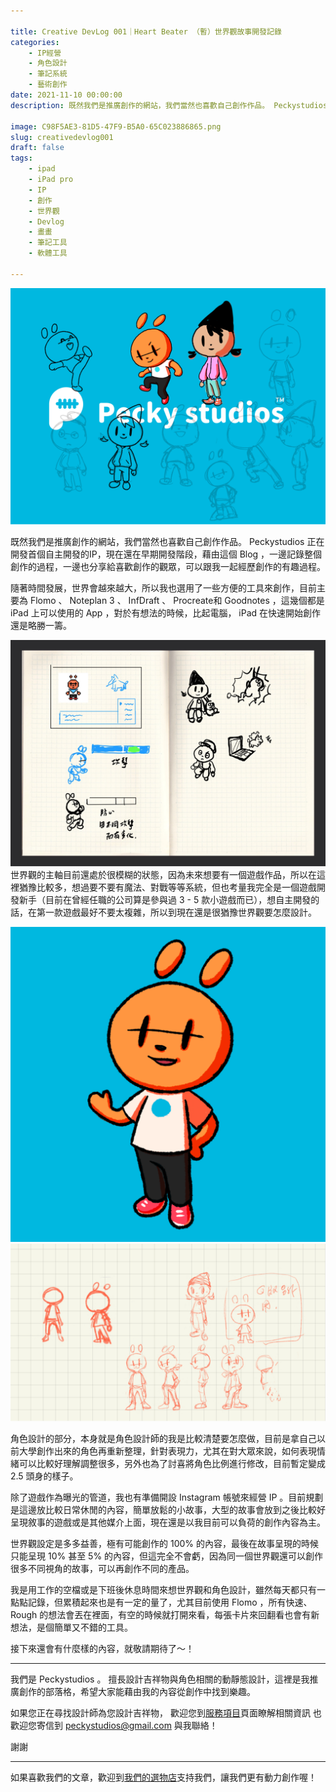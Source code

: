 ```yaml
---

title: Creative DevLog 001｜Heart Beater （暫）世界觀故事開發記錄
categories:
    - IP經營
    - 角色設計
    - 筆記系統
    - 藝術創作
date: 2021-11-10 00:00:00
description: 既然我們是推廣創作的網站，我們當然也喜歡自己創作作品。 Peckystudios 正在開發首個自主開發的IP，現在還在早期開發階段，藉由這個 Blog ，一邊記錄整個創作的過程，一邊也分享給喜歡創作的觀眾，可以跟我一起經歷創作的有趣過程。

image: C98F5AE3-81D5-47F9-B5A0-65C023886865.png
slug: creativedevlog001
draft: false
tags:
    - ipad
    - iPad pro
    - IP
    - 創作
    - 世界觀
    - Devlog
    - 畫畫
    - 筆記工具
    - 軟體工具

---
```




![](C98F5AE3-81D5-47F9-B5A0-65C023886865.png)

既然我們是推廣創作的網站，我們當然也喜歡自己創作作品。 Peckystudios 正在開發首個自主開發的IP，現在還在早期開發階段，藉由這個 Blog ，一邊記錄整個創作的過程，一邊也分享給喜歡創作的觀眾，可以跟我一起經歷創作的有趣過程。

隨著時間發展，世界會越來越大，所以我也選用了一些方便的工具來創作，目前主要為 Flomo 、 Noteplan 3 、 InfDraft 、 Procreate和 Goodnotes ，這幾個都是 iPad 上可以使用的 App ，對於有想法的時候，比起電腦， iPad 在快速開始創作還是略勝一籌。

![](C6ABFADF-D53C-4F01-9476-7143B8B5AE72.png)
世界觀的主軸目前還處於很模糊的狀態，因為未來想要有一個遊戲作品，所以在這裡猶豫比較多，想過要不要有魔法、對戰等等系統，但也考量我完全是一個遊戲開發新手（目前在曾經任職的公司算是參與過 3 - 5 款小遊戲而已），想自主開發的話，在第一款遊戲最好不要太複雜，所以到現在還是很猶豫世界觀要怎麼設計。

![](AD7E38F4-7850-46AF-9B03-7C502F2CB281.png)
![](A785A18B-E55F-462D-B33F-4AD4E22476A4.png)

角色設計的部分，本身就是角色設計師的我是比較清楚要怎麼做，目前是拿自己以前大學創作出來的角色再重新整理，針對表現力，尤其在對大眾來說，如何表現情緒可以比較好理解調整很多，另外也為了討喜將角色比例進行修改，目前暫定變成 2.5 頭身的樣子。

除了遊戲作為曝光的管道，我也有準備開設 Instagram 帳號來經營 IP 。目前規劃是這邊放比較日常休閒的內容，簡單放鬆的小故事，大型的故事會放到之後比較好呈現敘事的遊戲或是其他媒介上面，現在還是以我目前可以負荷的創作內容為主。

世界觀設定是多多益善，極有可能創作的 100% 的內容，最後在故事呈現的時候只能呈現 10% 甚至 5% 的內容，但這完全不會虧，因為同一個世界觀還可以創作很多不同視角的故事，可以再創作不同的產品。

我是用工作的空檔或是下班後休息時間來想世界觀和角色設計，雖然每天都只有一點點記錄，但累積起來也是有一定的量了，尤其目前使用 Flomo ，所有快速、Rough 的想法會丟在裡面，有空的時候就打開來看，每張卡片來回翻看也會有新想法，是個簡單又不錯的工具。

接下來還會有什麼樣的內容，就敬請期待了～！

 
---

我們是 Peckystudios 。
擅長設計吉祥物與角色相關的動靜態設計，這裡是我推廣創作的部落格，希望大家能藉由我的內容從創作中找到樂趣。

如果您正在尋找設計師為您設計吉祥物，
歡迎您到[服務項目](https://peckyhsieh.wixsite.com/peckystudiosservice)頁面瞭解相關資訊
也歡迎您寄信到 peckystudios@gmail.com 與我聯絡！

謝謝

---

如果喜歡我們的文章，歡迎到[我們的選物店](https://www.rakuten.com.tw/shop/peckystudio/)支持我們，讓我們更有動力創作喔！